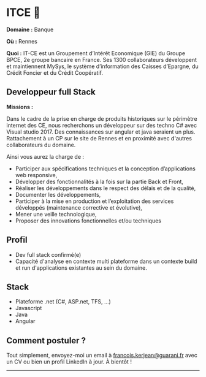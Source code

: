 # ITCE 👔

**Domaine :**  Banque

**Où :** Rennes

**Quoi :**  IT-CE est un Groupement d’Intérêt Economique (GIE) du Groupe BPCE, 2e groupe bancaire en France. Ses 1300 collaborateurs développent et maintiennent MySys,
le système d’information des Caisses d’Epargne, du Crédit Foncier et du Crédit Coopératif.

## Developpeur full Stack

**Missions :**

Dans le cadre de la prise en charge de produits historiques sur le périmètre internet des CE,
nous recherchons un développeur sur des techno C# avec Visual studio 2017. Des connaissances sur angular et java seraient un plus.
Rattachement à un CP sur le site de Rennes et en proximité avec d'autres collaborateurs du domaine.

Ainsi vous aurez la charge de :

* Participer aux spécifications techniques et la conception d’applications web responsive,
* Développer des fonctionnalités à la fois sur la partie Back et Front,
* Réaliser les développements dans le respect des délais et de la qualité,
* Documenter les développements,
* Participer à la mise en production et l’exploitation des services développés (maintenance
corrective et évolutive),
* Mener une veille technologique,
* Proposer des innovations fonctionnelles et/ou techniques 

## Profil

* Dev full stack confirmé(e) 
* Capacité d'analyse en contexte multi plateforme dans un contexte build et run d'applications existantes au sein du domaine.

## Stack

* Plateforme .net (C#, ASP.net, TFS, …)		 										
* Javascript																
* Java																				
* Angular		

## Comment postuler ?

Tout simplement, envoyez-moi un email à francois.kerjean@guarani.fr avec un CV ou bien un profil LinkedIn à jour. À bientôt ! 

----
